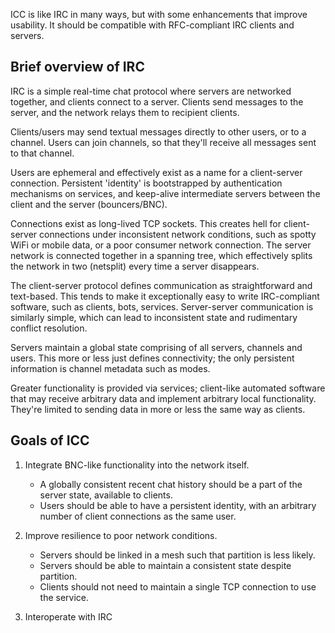 ICC is like IRC in many ways, but with some enhancements that improve usability. It should be compatible with RFC-compliant IRC clients and servers.


## Brief overview of IRC

IRC is a simple real-time chat protocol where servers are networked together, and clients connect to a server. Clients send messages to the server, and the network relays them to recipient clients. 

Clients/users may send textual messages directly to other users, or to a channel. Users can join channels, so that they'll receive all messages sent to that channel.

Users are ephemeral and effectively exist as a name for a client-server connection. Persistent 'identity' is bootstrapped by authentication mechanisms on services, and keep-alive intermediate servers between the client and the server (bouncers/BNC).

Connections exist as long-lived TCP sockets. This creates hell for client-server connections under inconsistent network conditions, such as spotty WiFi or mobile data, or a poor consumer network connection. The server network is connected together in a spanning tree, which effectively splits the network in two (netsplit) every time a server disappears.

The client-server protocol defines communication as straightforward and text-based. This tends to make it exceptionally easy to write IRC-compliant software, such as clients, bots, services. Server-server communication is similarly simple, which can lead to inconsistent state and rudimentary conflict resolution.

Servers maintain a global state comprising of all servers, channels and users. This more or less just defines connectivity; the only persistent information is channel metadata such as modes.

Greater functionality is provided via services; client-like automated software that may receive arbitrary data and implement arbitrary local functionality. They're limited to sending data in more or less the same way as clients.


## Goals of ICC
1. Integrate BNC-like functionality into the network itself.
    * A globally consistent recent chat history should be a part of the server state, available to clients.
    * Users should be able to have a persistent identity, with an arbitrary number of client connections as the same user.
    
2. Improve resilience to poor network conditions.
    * Servers should be linked in a mesh such that partition is less likely.
    * Servers should be able to maintain a consistent state despite partition.
    * Clients should not need to maintain a single TCP connection to use the service.
    
3. Interoperate with IRC